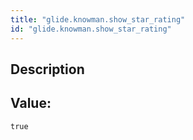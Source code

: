 ```yaml
---
title: "glide.knowman.show_star_rating"
id: "glide.knowman.show_star_rating"
---
```

## Description



## Value: 
```
true
```